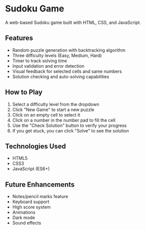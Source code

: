 # Sudoku Game

A web-based Sudoku game built with HTML, CSS, and JavaScript.

## Features

- Random puzzle generation with backtracking algorithm
- Three difficulty levels (Easy, Medium, Hard)
- Timer to track solving time
- Input validation and error detection
- Visual feedback for selected cells and same numbers
- Solution checking and auto-solving capabilities

## How to Play

1. Select a difficulty level from the dropdown
2. Click "New Game" to start a new puzzle
3. Click on an empty cell to select it
4. Click on a number in the number pad to fill the cell
5. Use the "Check Solution" button to verify your progress
6. If you get stuck, you can click "Solve" to see the solution

## Technologies Used

- HTML5
- CSS3
- JavaScript (ES6+)

## Future Enhancements

- Notes/pencil marks feature
- Keyboard support
- High score system
- Animations
- Dark mode
- Sound effects
